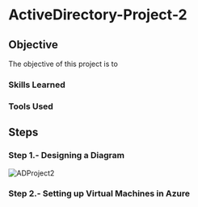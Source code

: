 # ActiveDirectory-Project-2

## Objective
The objective of this project is to


### Skills Learned

### Tools Used

## Steps

### Step 1.- Designing a Diagram

![ADProject2](https://github.com/user-attachments/assets/e5ee4e31-1920-4b76-a6a5-10829c8847c7)

### Step 2.- Setting up Virtual Machines in Azure

